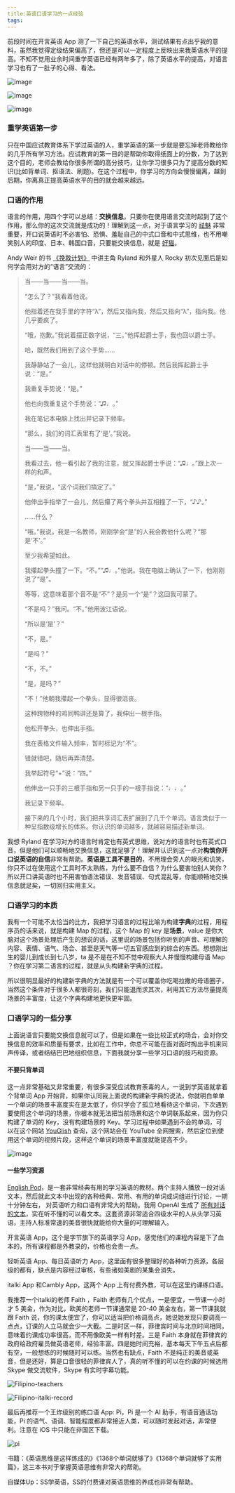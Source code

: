 ```yaml
---
title:英语口语学习的一点经验
tags:
---
```


前段时间在开言英语 App 测了一下自己的英语水平，测试结果有点出乎我的意料，虽然我觉得定级结果偏高了，但还是可以一定程度上反映出来我英语水平的提高。不知不觉用业余时间重学英语已经有两年多了，除了英语水平的提高，对语言学习也有了一肚子的心得、看法。

![image](https://cdn.jsdelivr.net/gh/guaguaguaxia/picx-images-hosting@master/open_language_test_detail.231mbu2e0y.webp)

![image](https://cdn.jsdelivr.net/gh/guaguaguaxia/picx-images-hosting@master/open_language_history_test_list.4uaojwoi2o.webp)

![image](https://cdn.jsdelivr.net/gh/guaguaguaxia/picx-images-hosting@master/open_language_ability_list.7i04u9hjem.webp)

### 重学英语第一步

只在中国应试教育体系下学过英语的人，重学英语的第一步就是要忘掉老师教给你的几乎所有学习方法。应试教育的第一目的是帮助你取得纸面上的分数，为了达到这个目的，老师会教给你很多所谓的高分技巧，让你学习很多只为了提高分数的知识(比如背单词、抠语法、刷题)。在这个过程中，你学习的方向会慢慢偏离，越到后期，你离真正提高英语水平的目的就会越来越远。

### 口语的作用

语言的作用，用四个字可以总结：**交换信息**，只要你在使用语言交流时起到了这个作用，那么你的这次交流就是成功的！理解到这一点，对于语言学习的 [祛魅](https://zh.wikipedia.org/wiki/%E7%A5%9B%E9%AD%85) 非常重要，开口说英语时不必害怕、恐惧、羞耻自己的中式口音和中式思维，也不用嘲笑别人的印度、日本、韩国口音，只要能交换信息，就是 [好猫](https://zh.wikipedia.org/zh-hans/%E7%8C%AB%E8%AE%BA)。

Andy Weir 的书 [《挽救计划》](https://book.douban.com/subject/35494160/) 中讲主角 Ryland 和外星人 Rocky 初次见面后是如何学会用对方的“语言”交流的：

> 当——当——当——当。
>
> “怎么了？”我看着他说。
>
> 他指着还在我手里的字符“λ”，然后又指向我，然后又指向“λ”，指向我。他几乎要疯了。
>
> “哦，抱歉。”我说着摆正数字说，“三。”他挥起爵士手，我也回以爵士手。
>
> 哈，既然我们用到了这个手势……
>
> 我静静站了一会儿，这样他就明白对话中的停顿。然后我挥起爵士手说：“是。”
>
> 我重复手势说：“是。”
>
> 他也向我重复这个手势说：“♫♩。”
>
> 我在笔记本电脑上找出并记录下频率。
>
> “那么，我们的词汇表里有了‘是’。”我说。
>
> 当——当——当。
>
> 我看过去，他一看引起了我的注意，就又挥起爵士手说：“♫♩。”跟上次一样的和声。
>
> “是，”我说，“这个词我们搞定了。”
>
> 他伸出手指举了一会儿，然后攥了两个拳头并互相撞了一下，“♪♪。”
>
> ……什么？
>
> “哦。”我说。我是一名教师，刚刚学会“是”的人我会教他什么呢？“那是‘不’。”
>
> 至少我希望如此。
>
> 我攥起拳头撞了一下。“不。”“♫♩。”他说。我在电脑上确认了一下，他刚刚说了“是”。
>
> 等等，这意味着那个音不是“不”？是另一个“是”？这回我可蒙了。
>
> “不是吗？”我问。“不。”他用波江语说。
>
> “所以是‘是’？”
>
> “不，是。”
>
> “是吗？”
>
> “不，不。”
>
> “是，是吗？”
>
> “不！”他朝我攥起一个拳头，显得很沮丧。
>
> 这种跨物种的鸡同鸭讲还是算了，我伸出一根手指。
>
> 他松开拳头，也伸出手指。
>
> 我在表格文件输入频率，暂时标记为“不”。
>
> 错就错吧，随后再弄清楚。
>
> 我举起符号“+”说：“四。”
>
> 他伸出一只手的三根手指和另一只手的一根手指说：“♩♩。”
>
> 我记录下频率。
>
> 接下来的几个小时，我们把共享词汇表扩展到了几千个单词。语言类似于一种呈指数级增长的体系。你认识的单词越多，就越容易描述新单词。



我想 Ryland 在学习对方的语言时肯定也有英式思维，说对方的语言时也有英式口音，但是他们可以顺畅地交换信息，这就足够了！理解并认识到这一点对**构筑你开口说英语的自信**非常有帮助。**英语是工具不是目的**，不用理会旁人的眼光和讥笑，你只不过在使用这个工具时不太熟练，为什么要不自信？为什么要害怕别人笑你？所以开口讲英语时也不用害怕语法错误、发音错误、句式混乱等，你能顺畅地交换信息就足矣，一切回归实用主义。

### 口语学习的本质

我有一个可能不太恰当的比方，我把学习语言的过程比喻为构建**字典**的过程，用程序员的话来说，就是构建 Map 的过程，这个 Map 的 key 是**场景**，value 是你大脑对这个场景处理后产生的想说的话，这里说的场景包括你听到的声音、可理解的内容、表情、语气、场合、甚至是天气等一切五官感应到的综合的东西。想想刚出生的婴儿到成长到七八岁，ta 是不是在不知不觉中观察大人并慢慢构建母语 Map ？你在学习第二语言的过程，就是从头构建新字典的过程。

所以很明显最好的构建新字典的方法就是有一个可以覆盖你吃喝拉撒的母语圈子，当然这个条件对于很多人都很苛刻，我们只能退而求其次，利用其它方法尽量提高场景的丰富度，让这个字典构建地更快更牢固。

### 口语学习的一些分享

上面说语言只要能交换信息就可以了，但是如果在一些比较正式的场合，会对你交换信息的效率和质量有要求，比如在工作中，你总不可能在面对面时掏出手机来同声传译，或者结结巴巴地组织信息，下面我就分享一些学习口语的技巧和资源。

#### 不要只背单词

这一点非常基础又非常重要，有很多深受应试教育荼毒的人，一说到学英语就拿着个背单词 App 开始背，如果你认同我上面说的构建新字典的说法，你就明白单单一个单词的场景丰富度实在是太低了，你只学会了孤立地看待这个单词，下次遇到要使用这个单词的场景，你根本就无法把当前场景和这个单词联系起来，因为你只构建了单词的 Key，没有构建场景的 Key。学习过程中如果遇到不会的单词，可以在这个网站 [YouGlish](https://youglish.com/) 查询，这个网站会在 YouTube 全网搜索，然后定位到使用这个单词的视频片段，这样这个单词的场景丰富度就能提高不少。

![image](https://cdn.jsdelivr.net/gh/guaguaguaxia/picx-images-hosting@master/youglish.6t6vakw5gs.webp)

#### 一些学习资源

[English Pod](https://archive.org/details/englishpod_all)，是一套非常经典有用的学习英语的教材。两个主持人播放一段对话文本，然后就此文本中出现的各种经典、常用、有用的单词或词组进行讨论，一期十分钟左右， 对英语听力和口语有非常大的帮助。我用 OpenAI 生成了 [所有对话的文本](https://github.com/guaguaguaxia/english_pod)，实在听不懂的可以看文本。这套资源非常适合四级水平的人从头学习英语，主持人标准常速的美音很快就能给你大量的可理解输入。

开言英语 App，这个是字节旗下的英语学习 App，感觉他们的课程内容是下了血本的，所有课程都是外教录的，价格也会贵一点。

轻听英语 App、每日英语听力 App，这里面有很多整理好的各种听力资源，各层级的都有，缺点是内容经过审核，有些诸如美剧的某集会消失。

italki App 和Cambly App，这两个 App 上有付费外教，可以在这里约课练口语。

我推荐一个italki的老师 Faith ，Faith 老师有几个优点，一是便宜，一节课一小时才 5 美金，作为对比，欧美的老师一节课通常是 20-40 美金左右，第一节课我就跟 Faith 说，你的课太便宜了，你可以适当把价格调高点，她说她发现只要调高一点点，订课的人立马就会少一大截。二是时区一样，菲律宾时间与北京时间相同，意味着约课成功率很高，而不用像欧美一样有时差。三是 Faith 本身就在菲律宾的政府给政府雇员做英语老师，经验丰富。四是她时间充裕，基本每天下午五点后都有空，一般想练的时候随时可以练。当然也有缺点，Faith 不是纯正的美音或英音，但是还好，算是口音很轻的菲律宾人了，真的听不懂的可以在约课的时候选用 Skype 做交流软件，Skype 有实时字幕功能。

![Filipino-teachers](https://cdn.jsdelivr.net/gh/guaguaguaxia/picx-images-hosting@master/Filipino-teachers.2a4u79ojgb.webp)

![Filipino-italki-record](https://cdn.jsdelivr.net/gh/guaguaguaxia/picx-images-hosting@master/Filipino-italki-record.ltns3szc.webp)

最后再推荐一个王炸级别的练口语 App: Pi，Pi 是一个 AI 助手，有语音通话功能，Pi 的语气、语调、智能程度都非常接近人类，可以随时发起对话，非常便利。注意在 iOS 中只能在非国区下载。

![pi](https://cdn.jsdelivr.net/gh/guaguaguaxia/picx-images-hosting@master/pi.webp)

书籍：《英语思维是这样炼成的》《1368个单词就够了》《1368个单词就够了实用篇》，这三本书对于掌握英语思维有非常大的帮助。

自媒体Up：SS学英语，SS的付费课对英语思维的养成也非常有帮助。


### 





